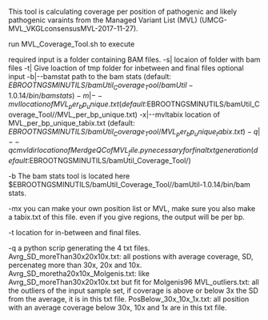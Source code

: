 This tool is calculating coverage per position of pathogenic and likely pathogenic varaints from the Managed Variant List (MVL) (UMCG-MVL_VKGLconsensusMVL-2017-11-27).

run MVL_Coverage_Tool.sh to execute

required input is a folder containing BAM files.
    -s|                 locaion of folder with bam files
    -t|			Give loaction of tmp folder for inbetween and final files
optional input
	-b|--bamstat		path to the bam stats (default: $EBROOTNGSMINUTILS/bamUtil_Coverage_Tool/bamUtil-1.0.14/bin/bam stats)
	-m|--mvl	        location of MVL_per_bp_unique.txt (default:$EBROOTNGSMINUTILS/bamUtil_Coverage_Tool//MVL_per_bp_unique.txt)
	-x|--mvltabix       location of MVL_per_bp_unique_tabix.txt (default: $EBROOTNGSMINUTILS/bamUtil_Coverage_Tool/MVL_per_bp_unique_tabix.txt)
	-q|--qcmvldir       location of MerdgeQCofMVL_file.py necessary for final txt generation (default:$EBROOTNGSMINUTILS/bamUtil_Coverage_Tool/)

 -b     The bam stats tool is located here $EBROOTNGSMINUTILS/bamUtil_Coverage_Tool//bamUtil-1.0.14/bin/bam stats.

-mx     you can make your own position list or MVL, make sure you also make a tabix.txt of this file. even if you give regions, the output will be per bp.

-t      location for in-between and final files.

-q      a python scrip generating the 4 txt files.
        Avrg_SD_moreThan30x20x10x.txt: all postions with average coverage, SD, percenateg more than 30x, 20x and 10x.
        Avrg_SD_moretha20x10x_Molgenis.txt: like Avrg_SD_moreThan30x20x10x.txt but fit for Molgenis96
        MVL_outliers.txt: all the outliers of the input sample set, if coverage is above or below 3x the SD from the average, it is in this txt file.
        PosBelow_30x_10x_1x.txt: all position with an average coverage below 30x, 10x and 1x are in this txt file.
	

